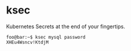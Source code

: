 # ksec

Kubernetes Secrets at the end of your fingertips.

```console
foo@bar:~$ ksec mysql password
XHEu4Wsncv!KtdjM
```
